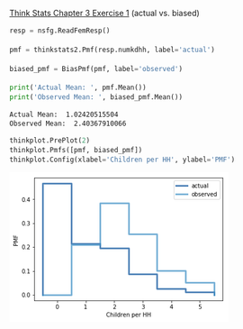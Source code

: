 [Think Stats Chapter 3 Exercise 1](http://greenteapress.com/thinkstats2/html/thinkstats2004.html#toc31) (actual vs. biased)

```python
resp = nsfg.ReadFemResp()

pmf = thinkstats2.Pmf(resp.numkdhh, label='actual')

biased_pmf = BiasPmf(pmf, label='observed')

print('Actual Mean: ', pmf.Mean())
print('Observed Mean: ', biased_pmf.Mean())
```
```
Actual Mean:  1.02420515504
Observed Mean:  2.40367910066
```
```python
thinkplot.PrePlot(2)
thinkplot.Pmfs([pmf, biased_pmf])
thinkplot.Config(xlabel='Children per HH', ylabel='PMF')
```
![alt text](https://github.com/badderc/dsp/blob/master/statistics/stat_ex3_1_plot.png)
